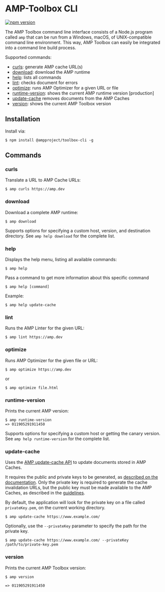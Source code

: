 # AMP-Toolbox CLI

[![npm version](https://badge.fury.io/js/%40ampproject%2Ftoolbox-cli.svg)](https://badge.fury.io/js/%40ampproject%2Ftoolbox-cli)

The AMP Toolbox command line interface consists of a Node.js program called `amp` that can be run from a Windows, macOS, of UNIX-compatible command line environment. This way, AMP Toolbox can easily be integrated into a command line build process.

Supported commands:

- [curls](#curls): generate AMP cache URL(s)
- [download](#download): download the AMP runtime
- [help](#help): lists all commands
- [lint](#lint): checks document for errors
- [optimize](#optimize): runs AMP Optimizer for a given URL or file
- [runtime-version](#runtime-version): shows the current AMP runtime version [production]
- [update-cache](#update-cache) removes documents from the AMP Caches
- [version](#version): shows the current AMP Toolbox version

## Installation

Install via:

```shell
$ npm install @ampproject/toolbox-cli -g
```

## Commands

### curls

Translate a URL to AMP Cache URLs:

```shell
$ amp curls https://amp.dev
```

### download

Download a complete AMP runtime:

```shell
$ amp download
```

Supports options for specifying a custom host, version, and destination directory. See `amp help download` for the complete list.

### help

Displays the help menu, listing all available commands:

```shell
$ amp help
```

Pass a command to get more information about this specific command

```shell
$ amp help [command]
```

Example:

```shell
$ amp help update-cache
```

### lint

Runs the AMP Linter for the given URL:

```shell
$ amp lint https://amp.dev
```

### optimize

Runs AMP Optimizer for the given file or URL:

```shell
$ amp optimize https://amp.dev
```

or

```shell
$ amp optimize file.html
```

### runtime-version

Prints the current AMP version:

```shell
$ amp runtime-version
=> 011905291911450
```

Supports options for specifying a custom host or getting the canary version. See `amp help runtime-version` for the complete list.

### update-cache

Uses the [AMP update-cache API](https://developers.google.com/amp/cache/update-cache) to update documents stored in AMP Caches.

It requires the public and private keys to be generated, as [described on the documentation](https://developers.google.com/amp/cache/update-cache#rsa-keys). Only the private key is required to generate the cache invalidation URLs, but the public key must be made available to the AMP Caches, as described in the [guidelines](https://developers.google.com/amp/cache/update-cache#update-cache-guidelines).

By default, the application will look for the private key on a file called `privateKey.pem`, on the current working directory.

```shell
$ amp update-cache https://www.example.com/
```

Optionally, use the `--privateKey` parameter to specify the path for the private key.

```shell
$ amp update-cache https://www.example.com/ --privateKey /path/to/private-key.pem
```

### version

Prints the current AMP Toolbox version:
```shell
$ amp version

=> 011905291911450
```
